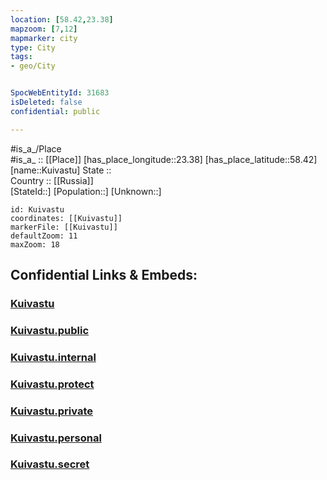```yaml
---
location: [58.42,23.38] 
mapzoom: [7,12] 
mapmarker: city 
type: City
tags:
- geo/City


SpocWebEntityId: 31683
isDeleted: false
confidential: public

---
```

#is_a_/Place  
#is_a_ :: [[Place]] 
[has_place_longitude::23.38] 
[has_place_latitude::58.42] 
[name::Kuivastu] 
State ::  
Country :: [[Russia]]  
[StateId::] 
[Population::] 
[Unknown::] 


```leaflet
id: Kuivastu
coordinates: [[Kuivastu]] 
markerFile: [[Kuivastu]] 
defaultZoom: 11 
maxZoom: 18
```


## Confidential Links & Embeds: 

### [Kuivastu](/_Standards/Earth/Continent/Europe/Europe~North/Estonia/Counties~Estonia/Saare/Kuivastu.md) 

### [Kuivastu.public](/_public/Earth/Continent/Europe/Europe~North/Estonia/Counties~Estonia/Saare/Kuivastu.public.md) 

### [Kuivastu.internal](/_internal/Earth/Continent/Europe/Europe~North/Estonia/Counties~Estonia/Saare/Kuivastu.internal.md) 

### [Kuivastu.protect](/_protect/Earth/Continent/Europe/Europe~North/Estonia/Counties~Estonia/Saare/Kuivastu.protect.md) 

### [Kuivastu.private](/_private/Earth/Continent/Europe/Europe~North/Estonia/Counties~Estonia/Saare/Kuivastu.private.md) 

### [Kuivastu.personal](/_personal/Earth/Continent/Europe/Europe~North/Estonia/Counties~Estonia/Saare/Kuivastu.personal.md) 

### [Kuivastu.secret](/_secret/Earth/Continent/Europe/Europe~North/Estonia/Counties~Estonia/Saare/Kuivastu.secret.md)

